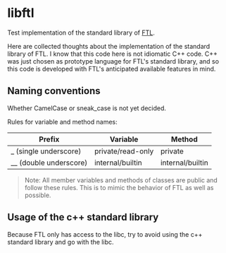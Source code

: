 # libftl

Test implementation of the standard library of [FTL](https://github.com/linuskmr/forty-two-lang).

Here are collected thoughts about the implementation of the standard library of FTL. I know that this code here is 
not idiomatic C++ code. C++ was just chosen as prototype language for FTL's standard library, and so this code 
is developed with FTL's anticipated available features in mind.

## Naming conventions

Whether CamelCase or sneak_case is not yet decided.

Rules for variable and method names:

| Prefix                 | Variable          | Method           |
| ---------------------  | ----------------- | -----------------|
| _ (single underscore)  | private/read-only | private          |
| __ (double underscore) | internal/builtin  | internal/builtin |

> Note: All member variables and methods of classes are public and follow these rules. This is to mimic the behavior 
> of FTL as well as possible.

## Usage of the c++ standard library

Because FTL only has access to the libc, try to avoid using the c++ standard library and go with the libc.